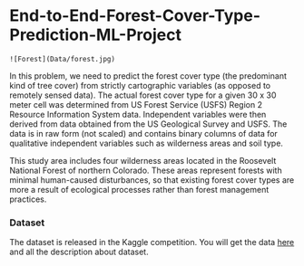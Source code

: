 # End-to-End-Forest-Cover-Type-Prediction-ML-Project

    ![Forest](Data/forest.jpg)

In this problem, we need to predict the forest cover type (the predominant kind of tree cover) from strictly cartographic variables (as opposed to remotely sensed data). The actual forest cover type for a given 30 x 30 meter cell was determined from US Forest Service (USFS) Region 2 Resource Information System data. Independent variables were then derived from data obtained from the US Geological Survey and USFS. The data is in raw form (not scaled) and contains binary columns of data for qualitative independent variables such as wilderness areas and soil type. 

This study area includes four wilderness areas located in the Roosevelt National Forest of northern Colorado. These areas represent forests with minimal human-caused disturbances, so that existing forest cover types are more a result of ecological processes rather than forest management practices.

### Dataset
The dataset is released in the Kaggle competition. You will get the data [here](https://www.kaggle.com/c/forest-cover-type-prediction/overview) and all the description about dataset.

